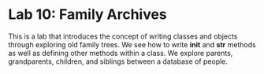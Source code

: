 # Lab 10: Family Archives

This is a lab that introduces the concept of writing classes and objects through exploring old family trees. We see how to write __init__ and __str__ methods as well as defining other methods within a class. We explore parents, grandparents, children, and siblings between a database of people. 
